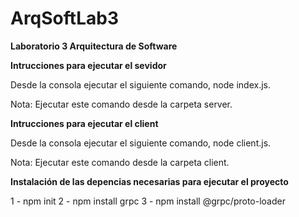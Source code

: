 # ArqSoftLab3

**Laboratorio 3 Arquitectura de Software**

**Intrucciones para ejecutar el sevidor**

Desde la consola ejecutar el siguiente comando, node index.js.

Nota: Ejecutar este comando desde la carpeta server.

**Intrucciones para ejecutar el client**

Desde la consola ejecutar el siguiente comando, node client.js.

Nota: Ejecutar este comando desde la carpeta client.

**Instalación de las depencias necesarias para ejecutar el proyecto**

1 - npm init
2 - npm install grpc
3 - npm install @grpc/proto-loader
